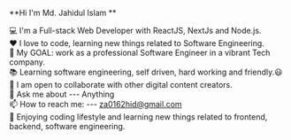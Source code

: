 
**Hi I'm Md. Jahidul Islam **

💻 I'm a Full-stack Web Developer with ReactJS, NextJs and Node.js.  
❤️ I love to code, learning new things related to Software Engineering.  
🔌 My GOAL: work as a professional Software Engineer in a vibrant Tech company.  
📚 Learning software engineering, self driven, hard working and friendly.😃  
👯 I am open to collaborate with other digital content creators.  
💬 Ask me about --- Anything   
📫 How to reach me: --- za0162hid@gmail.com  
🌷 Enjoying coding lifestyle and learning new things related to frontend, backend, software engineering.  

